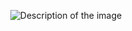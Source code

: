<p align="center">
<!--   <img src="https://komarev.com/ghpvc/?username=Jhun260Sloth&color=blueviolet&style=flat-square" alt="Visitor badge">
  <br>
  <br> -->
  <img src="https://github.com/user-attachments/assets/1cb89f07-5af9-4763-9ca7-4e396a0c7960" alt="Description of the image">

</p>
